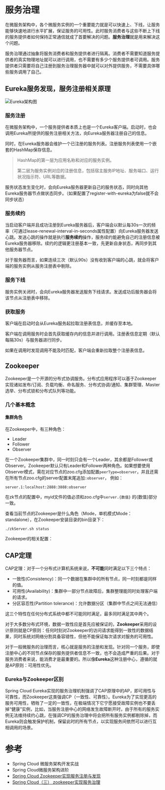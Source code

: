 # 服务治理

在微服务架构中，各个微服务实例的一个重要能力就是可以快速上、下线，让服务能够快速地进行水平扩展，保证服务的可用性。此时服务消费者与这些不断上下线的服务提供者如何保持正常通信就成了首要解决的问题。**服务治理**就是用来解决这个问题。

服务治理通过抽象将服务消费者和服务提供者进行隔离。消费者不需要知道服务提供者的真实物理地址就可以进行调用，也不需要有多少个服务提供者可调用。服务提供者只需要将自己注册到服务治理服务器中就可以对外提供服务，不需要具体哪些服务调用了自己。

## Eureka服务发现，服务注册相关原理

![Eureka架构图](/imgs/Eureka架构图.jpg)

### 服务注册

在微服务架构中，一个服务提供者本质上也是一个Eureka客户端。启动时，也会调用Eureka所提供的服务注册相关方法，向Eureka服务器注册自己的信息。

同时，在Eureka服务器会维护一个已注册的服务列表。注册服务列表使用一个嵌套的HashMap保存信息。

> HashMap的第一层为应用名称和对应的服务实例。
>
> 第二层为服务实例对应的注册信息，包括宿主服务IP地址、服务端口、运行状况指示符、URL等数据。

服务状态发生变化时，会向Eureka服务器更新自己的服务状态，同时向其他Eureka服务器节点做状态同步。（如果配置了register-with-eureka为false就不会同步状态）

### 服务续约

当启动客户端并且成功注册到Eureka服务器后，客户端会以默认每30s一次的频率（可通过lease-renewal-interval-in-seconds属性配置）向Eureka服务器发送心跳。发送心跳的操作就是执行**服务续约**操作，服务续约能避免自己的注册信息被Eureka服务器移除。续约的逻辑更注册基本一致，先更新自身状态，再同步到其他服务器节点。

对于服务器而言，如果连续三次（默认90s）没有收到客户端的心跳，就会将客户端的服务实例从服务注册表中剔除。

### 服务下线

服务实例关闭时，会向Eureka服务器发送服务下线请求。发送成功后服务器会将该节点从注册表中移除。

### 获取服务

客户端在启动时会从Eureka服务起拉取注册表信息，并缓存至本地。

客户端在调用服务时会首先获取缓存内的信息并进行调用。注册表信息定期（默认每隔30s）与服务器进行同步。

如果在调用时发现调用不能及时匹配，客户端会重新拉取整个注册表信息。

## Zookeeper

Zookeeper是一个开源的分布式协调服务。分布式应用程序可以基于Zookeeper实现诸如发布/订阅、负载均衡、命名服务、分布式协调/通知、集群管理、Master选举、分布式锁和分布式队列等功能。

### 几个基本概念

#### 集群角色

在Zookeeper中，有三种角色：

- Leader
- Follower
- Observer

在一个Zookeeper集群中，同一时刻只会有一个Leader，其余都是Follower或Observer。Zookeeper默认只有Leader和Follower两种角色。如果想要使用Observer模式，需在对应节点的zoo.cfg添加配置`peerType=observer`，并且还需在所有节点zoo.cfg的server配置末尾追加`:observer`， 例如：

```
server.1:localhost:2888:3888:observer
```





在zk节点的配置中，myid文件的值必须和zoo.cfg中`server.{数值}` 的{数值}部分一致。

查看当前节点的Zookeeper是什么角色（Mode，单机模式Mode：standalone），在Zookeeper安装目录的bin目录下：

```
./zkServer.sh status
```



Zookeeper的相关配置： 

## CAP定理

CAP定理：对于一个分布式计算机系统来说，**不可能**同时满足以下三个特点：

- 一致性(Consistency)：同一个数据在集群中的所有节点，同一时刻都是同样的值。
- 可用性(Availability)：集群中一部分节点故障后，集群整理能同时处理客户端的请求。
- 分区容忍性(Partition tolerance)：允许数据分区（集群中节点之间无法通信）

这三个特性在任何分布式系统中都不可能同时满足，最多同时满足其中两个。

对于大多数分布式环境，数据一致性应是首先应被保证的，**Zookeeper**采用的设计原则就是CP原则：任何时刻对Zookeeper的访问请求能得到一致性的数据结果，同时系统对网络分割具备容错性，但他不能保证每次请求对服务的可用性。

对于一般微服务的治理而言，核心就是服务的注册和发现。针对同一个服务，即使注册中心的不同节点保存的服务提供者信息不一致，也不会造成严重的后果。对于服务消费者来说，能消费才是最重要的。所以像**Eureka**这种注册中心，遵循的就是AP原则：可用性优先。

### Eureka与Zookeeper区别

Spring Cloud Eureka实现的服务治理机制强调了CAP原理中的AP，即可用性与可靠性，而Zookeeper这类强调CP（一致性、可靠性）。Eureka为了实现更高的服务可用性，牺牲了一定的一致性，在极端情况下它宁愿接受故障实例也不要丢掉“健康”实例，比如，当服务注册中心的网络发生故障断开时，由于所有的服务实例无法维持续约心跳，在强调CP的服务治理中将会把所有服务实例都剔除掉，而Eureka则会触发保护机制，保留此时的所有节点，以实现服务间依然可以进行互相调用的场景。



# 参考

- Spring Cloud 微服务架构开发实战
- Spring Cloud微服务架构进阶
- [Spring Cloud Zookeeper实现服务注册与发现](<https://www.jianshu.com/p/4404bddea7c6>)
- [Spring Cloud（三） zookeeper实现服务治理](<https://my.oschina.net/u/3737136/blog/1927660>)